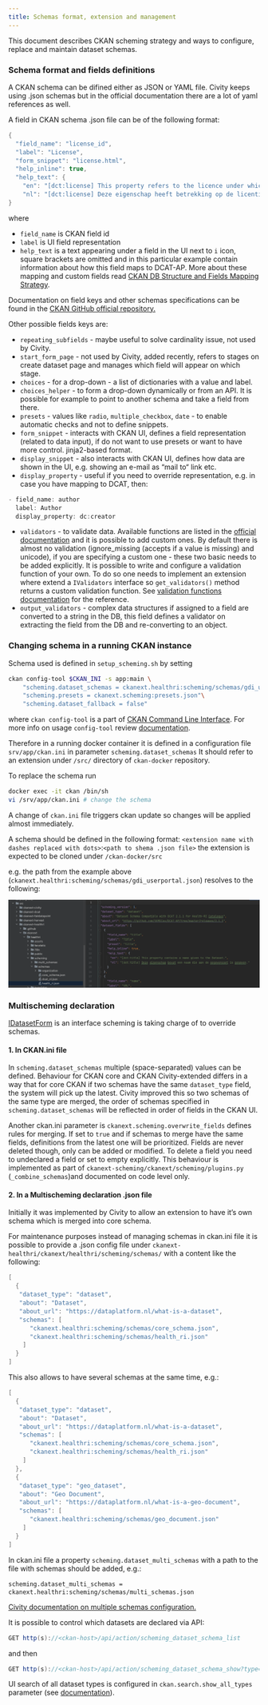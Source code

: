 ```yaml
---
title: Schemas format, extension and management
---
```

<!--
SPDX-FileCopyrightText: 2024 Stichting Health-RI

SPDX-License-Identifier: CC-BY-4.0
-->

This document describes CKAN scheming strategy and ways to configure, replace and maintain dataset schemas.

### Schema format and fields definitions

A CKAN schema can be difined either as JSON or YAML file. Civity keeps using .json schemas but in the official documentation there are a lot of yaml references as well.

A field in CKAN schema .json file can be of the following format:

```java
{
  "field_name": "license_id",
  "label": "License",
  "form_snippet": "license.html",
  "help_inline": true,
  "help_text": {
    "en": "[dct:license] This property refers to the licence under which the Dataset is made available.",
    "nl": "[dct:license] Deze eigenschap heeft betrekking op de licentie waaronder de Dataset beschikbaar wordt gesteld."
}
```

where

* `field_name` is CKAN field id
* `label` is UI field representation
* `help_text` is a text appearing under a field in the UI next to `i` icon, square brackets are omitted and in this particular example contain information about how this field maps to DCAT-AP. More about these mapping and custom fields read [CKAN DB Structure and Fields Mapping Strategy](https://health-ri.atlassian.net/wiki/spaces/HD/pages/184811642/WIP+CKAN+DB+Structure+and+Fields+Mapping+Strategy).

Documentation on field keys and other schemas specifications can be found in the [CKAN GitHub official repository.](https://github.com/ckan/ckanext-scheming/tree/release-3.0.0#field-keys)

Other possible fields keys are:

* `repeating_subfields` - maybe useful to solve cardinality issue, not used by Civity.
* `start_form_page` - not used by Civity, added recently, refers to stages on create dataset page and manages which field will appear on which stage.
* `choices` - for a drop-down - a list of dictionaries with a value and label.
* `choices_helper` - to form a drop-down dynamically or from an API. It is possible for example to point to another schema and take a field from there.
* `presets` - values like `radio`, `multiple_checkbox`, `date` - to enable automatic checks and not to define snippets.
* `form_snippet` - interacts with CKAN UI, defines a field representation (related to data input), if do not want to use presets or want to have more control. jinja2-based format.
* `display_snippet` - also interacts with CKAN UI, defines how data are shown in the UI, e.g. showing an e-mail as “mail to“ link etc.
* `display_property` - useful if you need to override representation, e.g. in case you have mapping to DCAT, then:

```java
- field_name: author
  label: Author
  display_property: dc:creator
```

* `validators` - to validate data. Available functions are listed in the [official documentation](https://docs.ckan.org/en/2.9/extensions/validators.html) and it is possible to add custom ones. By default there is almost no validation (ignore_missing (accepts if a value is missing) and unicode), if you are specifying a custom one - these two basic needs to be added explicitly. It is possible to write and configure a validation function of your own. To do so one needs to implement an extension where extend a `IValidators` interface so `get_validators()` method returns a custom validation function. See [validation functions documentation](https://docs.ckan.org/en/2.9/extensions/validators.html) for the reference.
* `output_validators` - complex data structures if assigned to a field are converted to a string in the DB, this field defines a validator on extracting the field from the DB and re-converting to an object.

### Changing schema in a running CKAN instance

Schema used is defined in `setup_scheming.sh` by setting

```bash
ckan config-tool $CKAN_INI -s app:main \
    "scheming.dataset_schemas = ckanext.healthri:scheming/schemas/gdi_userportal.json"\
    "scheming.presets = ckanext.scheming:presets.json"\
    "scheming.dataset_fallback = false"
```

where `ckan config-tool` is a part of [CKAN Command Line Interface](https://docs.ckan.org/en/2.9/maintaining/cli.html#). For more info on usage `config-tool` review [documentation](https://docs.ckan.org/en/2.9/maintaining/cli.html#config-tool-tool-for-editing-options-in-a-ckan-config-file).

Therefore in a running docker container it is defined in a configuration file `srv/app/ckan.ini` in parameter `scheming.dataset_schemas` It should refer to an extension under `/src/` directory of `ckan-docker` repository.

To replace the schema run

```bash
docker exec -it ckan /bin/sh
vi /srv/app/ckan.ini # change the schema
```

A change of `ckan.ini` file triggers ckan update so changes will be applied almost immediately.

A schema should be defined in the following format: `<extension name with dashes replaced with dots>`:`<path to shema .json file>` the extension is expected to be cloned under `/ckan-docker/src`

e.g. the path from the example above (`ckanext.healthri:scheming/schemas/gdi_userportal.json`) resolves to the following:

![Scheming](./scheming.png)

### Multischeming declaration

[IDatasetForm](https://docs.ckan.org/en/2.9/extensions/adding-custom-fields.html#) is an interface scheming is taking charge of to override schemas.

#### 1. In CKAN.ini file

In `scheming.dataset_schemas` multiple (space-separated) values can be defined. Behaviour for CKAN core and CKAN Civity-extended differs in a way that for core CKAN if two schemas have the same `dataset_type` field, the system will pick up the latest. Civity improved this so two schemas of the same type are merged, the order of schemas specified in `scheming.dataset_schemas` will be reflected in order of fields in the CKAN UI.

Another ckan.ini parameter is `ckanext.scheming.overwrite_fields` defines rules for merging. If set to `true` and if schemas to merge have the same fields, definitions from the latest one will be prioritized. Fields are never deleted though, only can be added or modified. To delete a field you need to undeclared a field or set to empty explicitly. This behaviour is implemented as part of `ckanext-scheming/ckanext/scheming/plugins.py` (`_combine_schemas`)and documented on code level only.

#### 2. In a Multischeming declaration .json file

Initially it was implemented by Civity to allow an extension to have it’s own schema which is merged into core schema.

For maintenance purposes instead of managing schemas in ckan.ini file it is possible to provide a .json config file under `ckanext-healthri/ckanext/healthri/scheming/schemas/` with a content like the following:

```java
[
  {
   "dataset_type": "dataset",
   "about": "Dataset",
   "about_url": "https://dataplatform.nl/what-is-a-dataset",
   "schemas": [
      "ckanext.healthri:scheming/schemas/core_schema.json",
      "ckanext.healthri:scheming/schemas/health_ri.json"
    ]
  }
]
```

This also allows to have several schemas at the same time, e.g.:

```java
[
  {
   "dataset_type": "dataset",
   "about": "Dataset",
   "about_url": "https://dataplatform.nl/what-is-a-dataset",
   "schemas": [
      "ckanext.healthri:scheming/schemas/core_schema.json",
      "ckanext.healthri:scheming/schemas/health_ri.json"
    ]
  },
  {
   "dataset_type": "geo_dataset",
   "about": "Geo Document",
   "about_url": "https://dataplatform.nl/what-is-a-geo-document",
   "schemas": [
      "ckanext.healthri:scheming/schemas/geo_document.json"
    ]
  }
]
```

In ckan.ini file a property `scheming.dataset_multi_schemas` with a path to the file with schemas should be added, e.g.:

```
scheming.dataset_multi_schemas = ckanext.healthri:scheming/schemas/multi_schemas.json
```

[Civity documentation on multiple schemas configuration.](https://github.com/CivityNL/ckanext-scheming/tree/release-3.0.0-civity#configuration)

It is possible to control which datasets are declared via API:

```java
GET http(s)://<ckan-host>/api/action/scheming_dataset_schema_list
```

and then

```java
GET http(s)://<ckan-host>/api/action/scheming_dataset_schema_show?type=<dataset_type>
```

UI search of all dataset types is configured in `ckan.search.show_all_types` parameter (see [documentation](https://docs.ckan.org/en/latest/maintaining/configuration.html#search-settings)).
